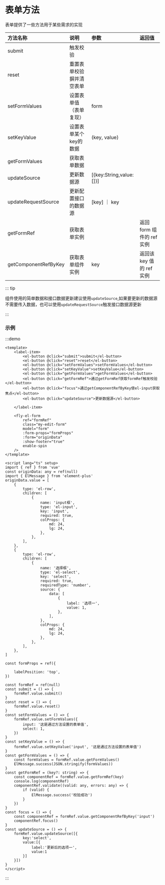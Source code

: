 # 表单方法

表单提供了一些方法用于某些需求的实现

| 方法名称         | 说明                     | 参数         | 返回值                                                                     |
| :--------------- | :----------------------- | :----------- | :------------------------------------------------------------------------- |
| submit           | 触发校验                 |              |                                                                            |
| reset            | 重置表单校验摒并清空表单 |              |                                                                            |
| setFormValues    | 设置表单值（表单复现）   | form         |                                                                            |
| setKeyValue      | 设置表单某个key的数据    | (key, value) |                                                                            |
| getFormValues    | 获取表单数据             |              |                                                                            |
| updateSource | 更新数据源              | [{key:String,value:[]}]        |                                                                            |
| updateRequestSource | 更新配置接口的数据源               | [key] ｜ key     |                                                                            |
| getFormRef          | 获取表单实例             |         |返回 form 组件的 ref 实例 |
| getComponentRefByKey          | 获取表单组件实例             | key          |返回该 key 值的  ref 实例  |

::: tip

组件使用的简单数据和接口数据更新建议使用`updateSource`,如果要更新的数据源不需要传入数据，也可以使用`updateRequestSource`触发接口数据源更新

:::

### 示例
:::demo

```vue
<template>
	<label-item>
		<el-button @click="submit">submit</el-button>
		<el-button @click="reset">reset</el-button>
		<el-button @click="setFormValues">setFormValues</el-button>
		<el-button @click="setKeyValue">setKeyValue</el-button>
		<el-button @click="getFormValues">getFormValues</el-button>
		<el-button @click="getFormRef">通过getFormRef获取formRef触发校验</el-button>
		<el-button @click="focus">通过getComponentRefByKey使el-input获取焦点</el-button>
		<el-button @click="updateSource">更新数据源</el-button>
		
	</label-item>

	<fly-el-form
		ref="formRef"
		class="my-edit-form"
		model="form"
		:form-props="formProps"
		:form="originData"
		:show-footer="true"
		enable-spin
	/>
</template>

<script lang="ts" setup>
import { ref } from 'vue'
const originData: any = ref(null)
import { ElMessage } from 'element-plus'
originData.value = [
	{
		type: 'el-row',
		children: [
			{
				name: 'input框',
				type: 'el-input',
				key: 'input',
				required: true,
				colProps: {
					md: 24,
					lg: 24,
				},
			},
		],
	},
	{
		type: 'el-row',
		children: [
			{
				name: '选择框',
				type: 'el-select',
				key: 'select',
				required: true,
				requiredType: 'number',
				source: {
					data: [
						{
							label: '选项一',
							value: 1,
						},
					],
				},
				colProps: {
					md: 24,
					lg: 24,
				},
			},
		],
	},
]

const formProps = ref({

	labelPosition: 'top',
})

const formRef = ref(null)
const submit = () => {
	formRef.value.submit()
}
const reset = () => {
	formRef.value.reset()
}
const setFormValues = () => {
	formRef.value.setFormValues({
		input: '这是通过方法设置的表单值',
		select: 1,
	})
}
const setKeyValue = () => {
	formRef.value.setKeyValue('input', '这是通过方法设置的表单值')
}
const getFormValues = () => {
	const formValues = formRef.value.getFormValues()
	ElMessage.success(JSON.stringify(formValues))
}
const getFormRef = (key?: string) => {
	const componentRef = formRef.value.getFormRef(key)
	console.log(componentRef)
	componentRef.validate((valid: any, errors: any) => {
		if (valid) {
			ElMessage.success('校验成功')
		}
	})
}
const focus = () => {
	const componentRef = formRef.value.getComponentRefByKey('input')
	componentRef.focus()
}
const updateSource = () => {
	formRef.value.updateSource([{
		key:'select',
		value:[{
			label:'更新后的选项一',
			value:1
		}]
	}])
}
</script>
```

:::


